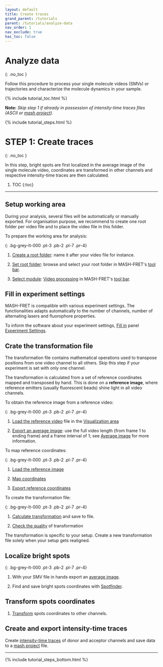 ```yaml
---
layout: default
title: Create traces
grand_parent: /tutorials
parent: /tutorials/analyze-data
nav_order: 1
nav_exclude: true
has_toc: false
---
```



# Analyze data
{: .no_toc }

Follow this procedure to process your single molecule videos (SMVs) or trajectories and characterize the molecule dynamics in your sample.

{% include tutorial_toc.html %}

**Note:** *Skip step 1 if already in possession of intensity-time traces files (ASCII or 
[mash project](../../output-files/mash-mash-project)).*

{% include tutorial_steps.html %}

# STEP 1: Create traces
{: .no_toc }

In this step, bright spots are first localized in the average image of the single molecule video, coordinates are transformed in other channels and respective intensity-time traces are then calculated.

1. TOC
{:toc}

---

## Setup working area

During your analysis, several files will be automatically or manually exported.
For organisation purpose, we recommend to create one root folder per video file and to place the video file in this folder.

To prepare the working area for analysis:

{: .bg-grey-lt-000 .pt-3 .pb-2 .pl-7 .pr-4}
1. <u>Create a root folder</u>: name it after your video file for instance.  
     
1. <u>Set root folder</u>: browse and select your root folder in MASH-FRET's 
[tool bar](../../Getting_started#interface).  
     
1. <u>Select module</u>: 
[Video processing](../../video-processing) in MASH-FRET's 
[tool bar](../../Getting_started#interface).


## Fill in experiment settings

MASH-FRET is compatible with various experiment settings. 
The functionalities adapts automatically to the number of channels, number of alternating lasers and fluorophore properties.

To inform the software about your experiment settings, <u>Fill in</u> panel 
[Experiment Settings](../../video-processing/panels/panel-experiment-settings).


## Crate the transformation file

The transformation file contains mathematical operations used to transpose positions from one video channel to all others. 
Skip this step if your experiment is set with only one channel.

The transformation is calculated from a set of reference coordinates mapped and transposed by hand. 
This is done on a **reference image**, where reference emitters (usually fluorescent beads) shine light in all video channels.

To obtain the reference image from a reference video:

{: .bg-grey-lt-000 .pt-3 .pb-2 .pl-7 .pr-4}
1. <u>Load the reference video</u> file in the 
[Visualization area](../../video-processing/panels/area-visualization)  
      
1. <u>Export an average image</u>: use the full video length (from frame 1 to ending frame) and a frame interval of 1; see 
[Average image](../../video-processing/panels/panel-molecule-coordinates#average-image) for more information.

To map reference coordinates:

{: .bg-grey-lt-000 .pt-3 .pb-2 .pl-7 .pr-4}
1. <u>Load the reference image</u>  
     
1. <u>Map coordinates</u>  
     
1. <u>Export reference coordinates</u>


To create the transformation file:

{: .bg-grey-lt-000 .pt-3 .pb-2 .pl-7 .pr-4}
1. <u>Calculate transformation</u> and save to file.  
     
1. <u>Check the quality</u> of transformation

The transformation is specific to your setup. 
Create a new transformation file solely when your setup gets realigned.


## Localize bright spots

{: .bg-grey-lt-000 .pt-3 .pb-2 .pl-7 .pr-4}
1. With your SMV file in hands export an <u>average image</u>.  
     
1. Find and save bright spots coordinates with <u>Spotfinder</u>.  


## Transform spots coordinates

1. <u>Transform</u> spots coordinates to other channels.


## Create and export intensity-time traces

Create <u>intensity-time traces</u> of donor and acceptor channels and save data to a 
[mash project](../../output-files/mash-mash-project) file.

---

{% include tutorial_steps_bottom.html %}
